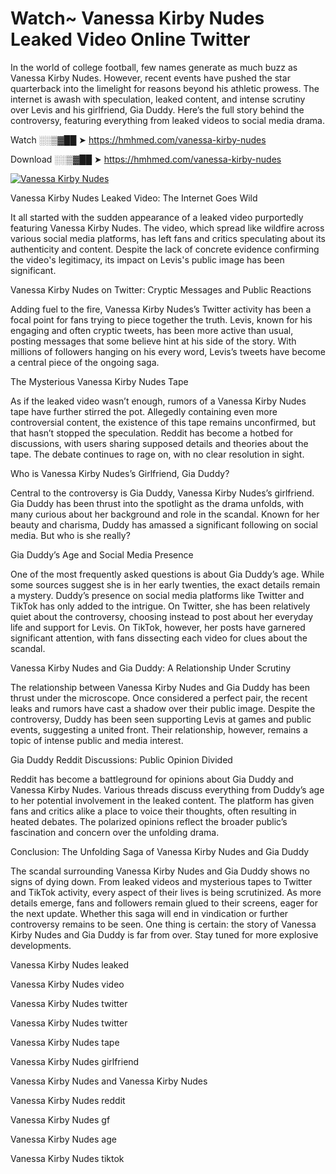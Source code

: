 # Watch~ Vanessa Kirby Nudes Leaked Video Online Twitter

In the world of college football, few names generate as much buzz as Vanessa Kirby Nudes. However, recent events have pushed the star quarterback into the limelight for reasons beyond his athletic prowess. The internet is awash with speculation, leaked content, and intense scrutiny over Levis and his girlfriend, Gia Duddy. Here’s the full story behind the controversy, featuring everything from leaked videos to social media drama.

Watch ░░▒▓██ ➤ https://hmhmed.com/vanessa-kirby-nudes

Download ░░▒▓██ ➤ https://hmhmed.com/vanessa-kirby-nudes

[![Vanessa Kirby Nudes](https://i.imgur.com/dJHk4Zq.gif)](https://hmhmed.com/vanessa-kirby-nudes)

Vanessa Kirby Nudes Leaked Video: The Internet Goes Wild

It all started with the sudden appearance of a leaked video purportedly featuring Vanessa Kirby Nudes. The video, which spread like wildfire across various social media platforms, has left fans and critics speculating about its authenticity and content. Despite the lack of concrete evidence confirming the video's legitimacy, its impact on Levis's public image has been significant.

Vanessa Kirby Nudes on Twitter: Cryptic Messages and Public Reactions

Adding fuel to the fire, Vanessa Kirby Nudes’s Twitter activity has been a focal point for fans trying to piece together the truth. Levis, known for his engaging and often cryptic tweets, has been more active than usual, posting messages that some believe hint at his side of the story. With millions of followers hanging on his every word, Levis’s tweets have become a central piece of the ongoing saga.

The Mysterious Vanessa Kirby Nudes Tape

As if the leaked video wasn’t enough, rumors of a Vanessa Kirby Nudes tape have further stirred the pot. Allegedly containing even more controversial content, the existence of this tape remains unconfirmed, but that hasn’t stopped the speculation. Reddit has become a hotbed for discussions, with users sharing supposed details and theories about the tape. The debate continues to rage on, with no clear resolution in sight.

Who is Vanessa Kirby Nudes’s Girlfriend, Gia Duddy?

Central to the controversy is Gia Duddy, Vanessa Kirby Nudes’s girlfriend. Gia Duddy has been thrust into the spotlight as the drama unfolds, with many curious about her background and role in the scandal. Known for her beauty and charisma, Duddy has amassed a significant following on social media. But who is she really?

Gia Duddy’s Age and Social Media Presence

One of the most frequently asked questions is about Gia Duddy’s age. While some sources suggest she is in her early twenties, the exact details remain a mystery. Duddy’s presence on social media platforms like Twitter and TikTok has only added to the intrigue. On Twitter, she has been relatively quiet about the controversy, choosing instead to post about her everyday life and support for Levis. On TikTok, however, her posts have garnered significant attention, with fans dissecting each video for clues about the scandal.

Vanessa Kirby Nudes and Gia Duddy: A Relationship Under Scrutiny

The relationship between Vanessa Kirby Nudes and Gia Duddy has been thrust under the microscope. Once considered a perfect pair, the recent leaks and rumors have cast a shadow over their public image. Despite the controversy, Duddy has been seen supporting Levis at games and public events, suggesting a united front. Their relationship, however, remains a topic of intense public and media interest.

Gia Duddy Reddit Discussions: Public Opinion Divided

Reddit has become a battleground for opinions about Gia Duddy and Vanessa Kirby Nudes. Various threads discuss everything from Duddy’s age to her potential involvement in the leaked content. The platform has given fans and critics alike a place to voice their thoughts, often resulting in heated debates. The polarized opinions reflect the broader public’s fascination and concern over the unfolding drama.

Conclusion: The Unfolding Saga of Vanessa Kirby Nudes and Gia Duddy

The scandal surrounding Vanessa Kirby Nudes and Gia Duddy shows no signs of dying down. From leaked videos and mysterious tapes to Twitter and TikTok activity, every aspect of their lives is being scrutinized. As more details emerge, fans and followers remain glued to their screens, eager for the next update. Whether this saga will end in vindication or further controversy remains to be seen. One thing is certain: the story of Vanessa Kirby Nudes and Gia Duddy is far from over. Stay tuned for more explosive developments.

Vanessa Kirby Nudes leaked

Vanessa Kirby Nudes video

Vanessa Kirby Nudes twitter

Vanessa Kirby Nudes twitter

Vanessa Kirby Nudes tape

Vanessa Kirby Nudes girlfriend

Vanessa Kirby Nudes and Vanessa Kirby Nudes

Vanessa Kirby Nudes reddit

Vanessa Kirby Nudes gf

Vanessa Kirby Nudes age

Vanessa Kirby Nudes tiktok